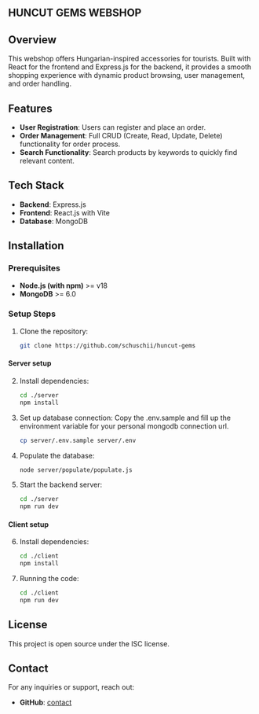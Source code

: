 ## HUNCUT GEMS WEBSHOP

## Overview
This webshop offers Hungarian-inspired accessories for tourists. Built with React for the frontend and Express.js for the backend, it provides a smooth shopping experience with dynamic product browsing, user management, and order handling. 

## Features
- **User Registration**: Users can register and place an order. 
- **Order Management**: Full CRUD (Create, Read, Update, Delete) functionality for order process.
- **Search Functionality**: Search products by keywords to quickly find relevant content.

## Tech Stack
- **Backend**: Express.js 
- **Frontend**: React.js with Vite
- **Database**: MongoDB

## Installation
### Prerequisites
- **Node.js (with npm)** >= v18
- **MongoDB** >= 6.0 


### Setup Steps
1. Clone the repository:
    ```bash
    git clone https://github.com/schuschii/huncut-gems
    ```
#### Server setup
2. Install dependencies:
    ```bash
    cd ./server
    npm install
    ```
3. Set up database connection:
    Copy the .env.sample and fill up the environment variable for your personal mongodb connection url.
    ```bash
    cp server/.env.sample server/.env
    ```
4. Populate the database:
    ```bash
    node server/populate/populate.js
    ```
5. Start the backend server:
    ```bash
    cd ./server
    npm run dev
    ```

#### Client setup
6. Install dependencies:
    ```bash
    cd ./client
    npm install
    ```
7. Running the code:
   ```bash
   cd ./client
   npm run dev
   ```

## License
This project is open source under the ISC license.

## Contact
For any inquiries or support, reach out:
- **GitHub**: [contact](https://github.com/schuschii/huncut-gems)

